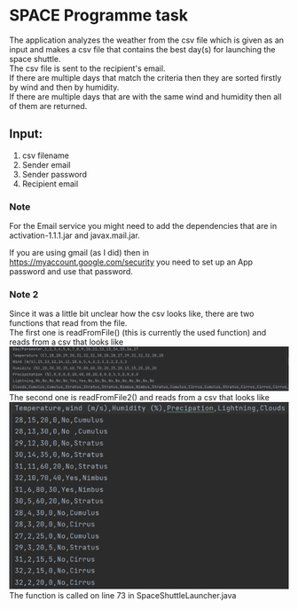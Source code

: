 # SPACE Programme task   
The application analyzes the weather from the csv file 
which is given as an input and makes a csv file that contains the best day(s) for launching the space shuttle.  
The csv file is sent to the recipient's email.   
If there are multiple days that match the criteria then they are sorted firstly by wind and then by humidity.  
If there are multiple days that are with the same wind and humidity then all of them are returned.

## Input:
1. csv filename
2. Sender email
3. Sender password
4. Recipient email

### Note
For the Email service you might need to add the dependencies that are in activation-1.1.1.jar and javax.mail.jar.

If you are using gmail (as I did) then in https://myaccount.google.com/security you need to set up an App password and use that password. 

### Note 2
Since it was a little bit unclear how the csv looks like, there are two functions that read from the file.  
The first one is readFromFile() (this is currently the used function) and reads from a csv that looks like 
![img_1.png](img_1.png)   
The second one is readFromFile2() and reads from a csv that looks like
![img_2.png](img_2.png)   
The function is called on line 73 in SpaceShuttleLauncher.java
